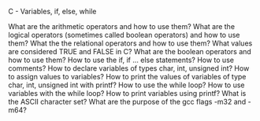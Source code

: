 C - Variables, if, else, while

What are the arithmetic operators and how to use them?
What are the logical operators (sometimes called boolean operators) and how to use them?
What the the relational operators and how to use them?
What values are considered TRUE and FALSE in C?
What are the boolean operators and how to use them?
How to use the if, if ... else statements?
How to use comments?
How to declare variables of types char, int, unsigned int?
How to assign values to variables?
How to print the values of variables of type char, int, unsigned int with printf?
How to use the while loop?
How to use variables with the while loop?
How to print variables using printf?
What is the ASCII character set?
What are the purpose of the gcc flags -m32 and -m64?
